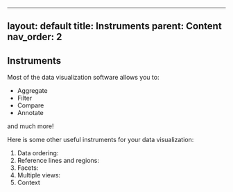 
---
layout: default
title: Instruments
parent: Content
nav_order: 2
---

## Instruments

Most of the data visualization software allows you to:

* Aggregate 
* Filter
* Compare
* Annotate

and much more!

Here is some other useful instruments for your data visualization:
1. Data ordering:
2. Reference lines and regions:
3. Facets: 
4. Multiple views: 
5. Context